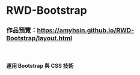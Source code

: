 # RWD-Bootstrap
### 作品預覽：<https://amyhsin.github.io/RWD-Bootstrap/layout.html>

<br>

#### 運用 **Bootstrap** 與 **CSS** 技術
